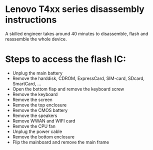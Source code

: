 # Lenovo T4xx series disassembly instructions

A skilled engineer takes around 40 minutes to disassemble, flash and reassemble
the whole device.

# Steps to access the flash IC:

* Unplug the main battery
* Remove the harddisk, CDROM, ExpressCard, SIM-card, SDcard, SmartCard, ...
* Open the bottom flap and remove the keyboard screw
* Remove the keyboard
* Remove the screen
* Remove the top enclosure
* Remove the CMOS battery
* Remove the speakers
* Remove WWAN and WIFI card
* Remove the CPU fan
* Unplug the power cable
* Remove the bottom enclosure
* Flip the mainboard and remove the main frame
